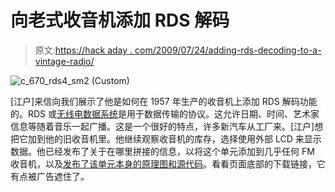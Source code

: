 # 向老式收音机添加 RDS 解码

> 原文:[https://hack aday . com/2009/07/24/adding-rds-decoding-to-a-vintage-radio/](https://hackaday.com/2009/07/24/adding-rds-decoding-to-a-vintage-radio/)

![c_670_rds4_sm2 (Custom)](../Images/c6e1e92b2b754db3a4ab50fe179df28a.png "c_670_rds4_sm2 (Custom)")

[江户]来信向我们展示了他是如何在 1957 年生产的收音机上添加 RDS 解码功能的。RDS 或[无线电数据系统](http://en.wikipedia.org/wiki/Radio_Data_System)是用于数据传输的协议。这允许日期、时间、艺术家信息等随着音乐一起广播。这是一个很好的特点，许多新汽车从工厂来。[江户]想把它加到他的旧收音机里。他继续观察收音机的库存，选择使用外部 LCD 来显示数据。他已经发布了关于在哪里拼接的信息，以将这个单元添加到几乎任何 FM 收音机，以及[发布了该单元本身的原理图和源代码](http://www.elektronika.ba/669/rds-decoder-with-attiny2313/)。看看页面底部的下载链接，它有点被广告遮住了。